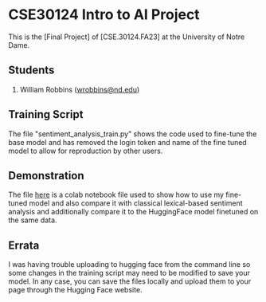 # CSE30124 Intro to AI Project

This is the [Final Project] of [CSE.30124.FA23] at the University of Notre Dame.

## Students

1. William Robbins (wrobbins@nd.edu)

## Training Script

The file "sentiment_analysis_train.py" shows the code used to fine-tune the base model and has removed the login token and name of the fine
tuned model to allow for reproduction by other users.

## Demonstration

The file [here](introToAI_Project.ipynb) is a colab notebook file used to show how to use my fine-tuned model and also compare it with classical
lexical-based sentiment analysis and additionally compare it to the HuggingFace model finetuned on the same data.

## Errata

I was having trouble uploading to hugging face from the command line so some changes in the training script may need to be modified to save
your model. In any case, you can save the files locally and upload them to your page through the Hugging Face website.


